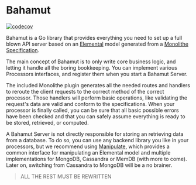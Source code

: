 # Bahamut

[![codecov](https://codecov.io/gh/aporeto-inc/bahamut/branch/master/graph/badge.svg?token=gMtfEkiWUa)](https://codecov.io/gh/aporeto-inc/bahamut)

Bahamut is a Go library that provides everything you need to set up a full blown API server based on an [Elemental](https://github.com/aporeto-inc/elemental) model generated from a [Monolithe Specification](https://github.com/aporeto-inc/monolithe).

The main concept of Bahamut is to only write core business logic, and letting it handle all the boring bookkeeping. You can implement various Processors interfaces, and register them when you start a Bahamut Server.

The included Monolithe plugin generates all the needed routes and handlers to reroute the client requests to the correct method of the correct processor. Those handlers will perform basic operations, like validating the request's data are valid and conform to the specifications. When your processor is finally called, you can be sure that all basic possible errors have been checked and that you can safely assume everything is ready to be stored, retrieved, or computed.

A Bahamut Server is not directly responsible for storing an retrieving data from a database. To do so, you can use any backend library you like in your processors, but we recommend using [Manipulate](https://github.com/aporeto-inc/manipulate), which provides a common interface for manipulating an Elemental model and multiple implementations for MongoDB, Cassandra or MemDB (with more to come). Later on, switching from Cassandra to MongoDB will be a no brainer.

> ALL THE REST MUST BE REWRITTEN
